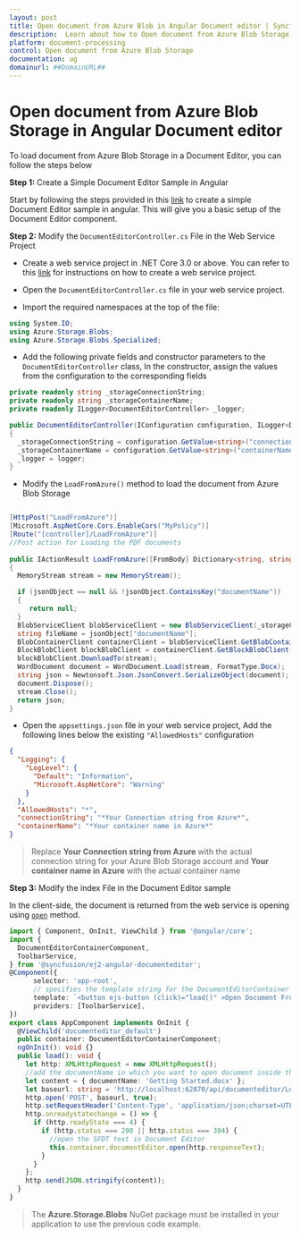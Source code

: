 ```yaml
---
layout: post
title: Open document from Azure Blob in Angular Document editor | Syncfusion
description:  Learn about how to Open document from Azure Blob Storage in Angular Document editor control of Syncfusion Essential JS 2 and more details.
platform: document-processing
control: Open document from Azure Blob Storage
documentation: ug
domainurl: ##DomainURL##
---
```


# Open document from Azure Blob Storage in Angular Document editor

To load document from Azure Blob Storage in a Document Editor, you can follow the steps below

**Step 1:** Create a Simple Document Editor Sample in Angular

Start by following the steps provided in this [link](../getting-started) to create a simple Document Editor sample in angular. This will give you a basic setup of the Document Editor component. 

**Step 2:** Modify the `DocumentEditorController.cs` File in the Web Service Project

* Create a web service project in .NET Core 3.0 or above. You can refer to this [link](../web-services-overview) for instructions on how to create a web service project.

* Open the `DocumentEditorController.cs` file in your web service project.

* Import the required namespaces at the top of the file:

```csharp
using System.IO;
using Azure.Storage.Blobs;
using Azure.Storage.Blobs.Specialized;
```

* Add the following private fields and constructor parameters to the `DocumentEditorController` class, In the constructor, assign the values from the configuration to the corresponding fields


```csharp
private readonly string _storageConnectionString;
private readonly string _storageContainerName;
private readonly ILogger<DocumentEditorController> _logger;

public DocumentEditorController(IConfiguration configuration, ILogger<DocumentEditorController> logger)
{
  _storageConnectionString = configuration.GetValue<string>("connectionString");
  _storageContainerName = configuration.GetValue<string>("containerName");
  _logger = logger;
}
```

* Modify the `LoadFromAzure()` method to load the document from  Azure Blob Storage

```csharp

[HttpPost("LoadFromAzure")]
[Microsoft.AspNetCore.Cors.EnableCors("MyPolicy")]
[Route("[controller]/LoadFromAzure")]
//Post action for Loading the PDF documents 
  
public IActionResult LoadFromAzure([FromBody] Dictionary<string, string> jsonObject)
{
  MemoryStream stream = new MemoryStream();

  if (jsonObject == null && !jsonObject.ContainsKey("documentName"))
  {
     return null;
  }
  BlobServiceClient blobServiceClient = new BlobServiceClient(_storageConnectionString);
  string fileName = jsonObject["documentName"];
  BlobContainerClient containerClient = blobServiceClient.GetBlobContainerClient(_storageContainerName);
  BlockBlobClient blockBlobClient = containerClient.GetBlockBlobClient(fileName);
  blockBlobClient.DownloadTo(stream);
  WordDocument document = WordDocument.Load(stream, FormatType.Docx);
  string json = Newtonsoft.Json.JsonConvert.SerializeObject(document);
  document.Dispose();
  stream.Close();
  return json;
}
```

* Open the `appsettings.json` file in your web service project, Add the following lines below the existing `"AllowedHosts"` configuration

```json
{
  "Logging": {
    "LogLevel": {
      "Default": "Information",
      "Microsoft.AspNetCore": "Warning"
    }
  },
  "AllowedHosts": "*",
  "connectionString": "*Your Connection string from Azure*",
  "containerName": "*Your container name in Azure*"
}
```

> Replace **Your Connection string from Azure** with the actual connection string for your Azure Blob Storage account and **Your container name in Azure** with the actual container name 

**Step 3:**  Modify the index File in the Document Editor sample

In the client-side, the document is returned from the web service is opening using [`open`](https://ej2.syncfusion.com/angular/documentation/api/document-editor/#open) method.

```typescript
import { Component, OnInit, ViewChild } from '@angular/core';
import {
  DocumentEditorContainerComponent,
  ToolbarService,
} from '@syncfusion/ej2-angular-documenteditor';
@Component({
      selector: 'app-root',
      // specifies the template string for the DocumentEditorContainer component
      template: `<button ejs-button (click)="load()" >Open Document From Azure Blob Storage</button><ejs-documenteditorcontainer #documenteditor_default serviceUrl="http://localhost:62870/api/documenteditor/" height="600px" style="display:block" [enableToolbar]=true> </ejs-documenteditorcontainer>`,
      providers: [ToolbarService],
})
export class AppComponent implements OnInit {
  @ViewChild('documenteditor_default')
  public container: DocumentEditorContainerComponent;
  ngOnInit(): void {}
  public load(): void {
    let http: XMLHttpRequest = new XMLHttpRequest();
    //add the documentName in which you want to open document inside the documentName
    let content = { documentName: 'Getting Started.docx' };
    let baseurl: string = 'http://localhost:62870/api/documenteditor/LoadFromAzure';
    http.open('POST', baseurl, true);
    http.setRequestHeader('Content-Type', 'application/json;charset=UTF-8');
    http.onreadystatechange = () => {
      if (http.readyState === 4) {
        if (http.status === 200 || http.status === 304) {
          //open the SFDT text in Document Editor
          this.container.documentEditor.open(http.responseText);
        }
      }
    };
    http.send(JSON.stringify(content));
  }
}
```

> The **Azure.Storage.Blobs** NuGet package must be installed in your application to use the previous code example.